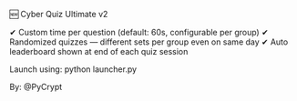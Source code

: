 🆕 Cyber Quiz Ultimate v2

✔ Custom time per question (default: 60s, configurable per group)
✔ Randomized quizzes — different sets per group even on same day
✔ Auto leaderboard shown at end of each quiz session

Launch using:
  python launcher.py

By: @PyCrypt
